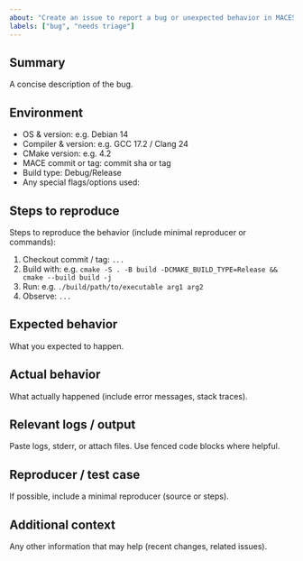 ```yaml
---
about: "Create an issue to report a bug or unexpected behavior in MACESW"
labels: ["bug", "needs triage"]
---
```


## Summary
A concise description of the bug.

## Environment
- OS & version: e.g. Debian 14
- Compiler & version: e.g. GCC 17.2 / Clang 24
- CMake version: e.g. 4.2
- MACE commit or tag: commit sha or tag
- Build type: Debug/Release
- Any special flags/options used:

## Steps to reproduce
Steps to reproduce the behavior (include minimal reproducer or commands):
1. Checkout commit / tag: `...`
2. Build with: e.g. `cmake -S . -B build -DCMAKE_BUILD_TYPE=Release && cmake --build build -j`
3. Run: e.g. `./build/path/to/executable arg1 arg2`
4. Observe: `...`

## Expected behavior
What you expected to happen.

## Actual behavior
What actually happened (include error messages, stack traces).

## Relevant logs / output
Paste logs, stderr, or attach files. Use fenced code blocks where helpful.

## Reproducer / test case
If possible, include a minimal reproducer (source or steps).

## Additional context
Any other information that may help (recent changes, related issues).
